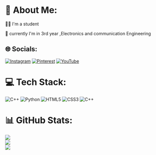 # 💫 About Me:
🧑‍🎓 I'm a student

🌱 currently I'm in 3rd year ,Electronics and communication Engineering

## 🌐 Socials:
[![Instagram](https://img.shields.io/badge/Instagram-%23E4405F.svg?logo=Instagram&logoColor=white)](https://instagram.com/bright_light_31) [![Pinterest](https://img.shields.io/badge/Pinterest-%23E60023.svg?logo=Pinterest&logoColor=white)](https://pinterest.com/deekshadeepa23) [![YouTube](https://img.shields.io/badge/YouTube-%23FF0000.svg?logo=YouTube&logoColor=white)](https://youtube.com/@@just_chill0211) 

# 💻 Tech Stack:
![C++](https://img.shields.io/badge/c++-%2300599C.svg?style=flat-square&logo=c%2B%2B&logoColor=white) ![Python](https://img.shields.io/badge/python-3670A0?style=flat-square&logo=python&logoColor=ffdd54) ![HTML5](https://img.shields.io/badge/html5-%23E34F26.svg?style=flat-square&logo=html5&logoColor=white) ![CSS3](https://img.shields.io/badge/css3-%231572B6.svg?style=flat-square&logo=css3&logoColor=white) ![C++](https://img.shields.io/badge/c++-%2300599C.svg?style=flat-square&logo=c%2B%2B&logoColor=white)
# 📊 GitHub Stats:
![](https://github-readme-stats.vercel.app/api?username=DeepikaMohankumar&theme=vue-dark&hide_border=false&include_all_commits=true&count_private=true)<br/>
![](https://github-readme-streak-stats.herokuapp.com/?user=DeepikaMohankumar&theme=vue-dark&hide_border=false)<br/>
![](https://github-readme-stats.vercel.app/api/top-langs/?username=DeepikaMohankumar&theme=vue-dark&hide_border=false&include_all_commits=true&count_private=true&layout=compact)

<!-- Proudly created with GPRM ( https://gprm.itsvg.in ) -->

